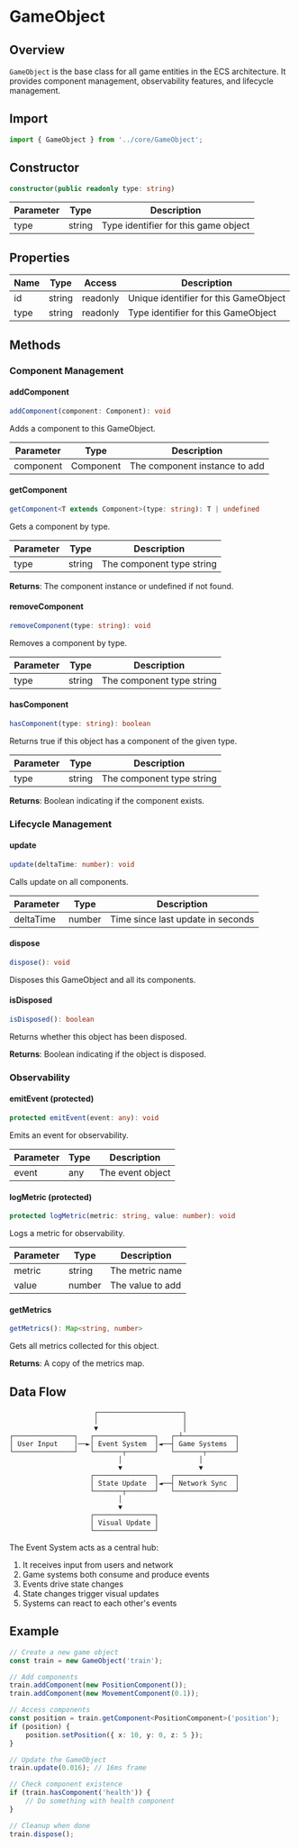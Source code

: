# GameObject

## Overview
`GameObject` is the base class for all game entities in the ECS architecture. It provides component management, observability features, and lifecycle management.

## Import
```typescript
import { GameObject } from '../core/GameObject';
```

## Constructor
```typescript
constructor(public readonly type: string) 
```

| Parameter | Type | Description |
|-----------|------|-------------|
| type | string | Type identifier for this game object |

## Properties

| Name | Type | Access | Description |
|------|------|--------|-------------|
| id | string | readonly | Unique identifier for this GameObject |
| type | string | readonly | Type identifier for this GameObject |

## Methods

### Component Management

#### addComponent
```typescript
addComponent(component: Component): void
```
Adds a component to this GameObject.

| Parameter | Type | Description |
|-----------|------|-------------|
| component | Component | The component instance to add |

#### getComponent
```typescript
getComponent<T extends Component>(type: string): T | undefined
```
Gets a component by type.

| Parameter | Type | Description |
|-----------|------|-------------|
| type | string | The component type string |

**Returns**: The component instance or undefined if not found.

#### removeComponent
```typescript
removeComponent(type: string): void
```
Removes a component by type.

| Parameter | Type | Description |
|-----------|------|-------------|
| type | string | The component type string |

#### hasComponent
```typescript
hasComponent(type: string): boolean
```
Returns true if this object has a component of the given type.

| Parameter | Type | Description |
|-----------|------|-------------|
| type | string | The component type string |

**Returns**: Boolean indicating if the component exists.

### Lifecycle Management

#### update
```typescript
update(deltaTime: number): void
```
Calls update on all components.

| Parameter | Type | Description |
|-----------|------|-------------|
| deltaTime | number | Time since last update in seconds |

#### dispose
```typescript
dispose(): void
```
Disposes this GameObject and all its components.

#### isDisposed
```typescript
isDisposed(): boolean
```
Returns whether this object has been disposed.

**Returns**: Boolean indicating if the object is disposed.

### Observability

#### emitEvent (protected)
```typescript
protected emitEvent(event: any): void
```
Emits an event for observability.

| Parameter | Type | Description |
|-----------|------|-------------|
| event | any | The event object |

#### logMetric (protected)
```typescript
protected logMetric(metric: string, value: number): void
```
Logs a metric for observability.

| Parameter | Type | Description |
|-----------|------|-------------|
| metric | string | The metric name |
| value | number | The value to add |

#### getMetrics
```typescript
getMetrics(): Map<string, number>
```
Gets all metrics collected for this object.

**Returns**: A copy of the metrics map.

## Data Flow
```
                     ┌─────────────────────┐
                     │                     │
                     ▼                     │
┌───────────────┐   ┌───────────────┐   ┌─┴─────────────┐
│ User Input    │──►│ Event System  │◄──┤ Game Systems  │
└───────────────┘   └───────┬───────┘   └───────┬───────┘
                           │                   │
                           ▼                   ▼
                    ┌───────────────┐   ┌───────────────┐
                    │ State Update  │◄──┤ Network Sync  │
                    └───────┬───────┘   └───────────────┘
                           │
                           ▼
                    ┌───────────────┐
                    │ Visual Update │
                    └───────────────┘
```

The Event System acts as a central hub:
1. It receives input from users and network
2. Game systems both consume and produce events
3. Events drive state changes
4. State changes trigger visual updates
5. Systems can react to each other's events

## Example

```typescript
// Create a new game object
const train = new GameObject('train');

// Add components
train.addComponent(new PositionComponent());
train.addComponent(new MovementComponent(0.1));

// Access components
const position = train.getComponent<PositionComponent>('position');
if (position) {
    position.setPosition({ x: 10, y: 0, z: 5 });
}

// Update the GameObject
train.update(0.016); // 16ms frame

// Check component existence
if (train.hasComponent('health')) {
    // Do something with health component
}

// Cleanup when done
train.dispose();
```
